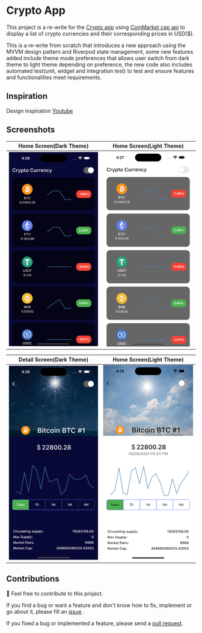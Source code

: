 # Crypto App

This project is a re-write for the [Crypto app](https://www.youtube.com/watch?v=howT44GSk_Y&list=WL&index=116&t=2098s) using [CoinMarket cap api](https://pro-api.coinmarketcap.com) 
to display a list of crypto currencies and their corresponding prices in USD($).

This is a re-write from scratch that introduces a new approach using the MVVM design pattern and Riverpod state management,
some new features added include theme mode preferences that allows user switch from dark theme to light theme depending on preference,
the new code also includes automated test(unit, widget and integration test) to test  and ensure features and functionalities meet requirements.


## Inspiration

Design inspiration [Youtube](https://www.youtube.com/watch?v=howT44GSk_Y&list=WL&index=116&t=2098s)

## Screenshots

| Home Screen(Dark Theme) | Home Screen(Light Theme) | 
|    :---:     |     :---:      |  
| <img src="assets/screenshots/homeScreenDark.png" width="500">   | <img src="assets/screenshots/homeScreenLight.png" width="500">   |

| Detail Screen(Dark Theme) | Home Screen(Light Theme) | 
|    :---:     |     :---:      |  
| <img src="assets/screenshots/detailScreenDark.png" width="500">   | <img src="assets/screenshots/detailScreenBright.png" width="500">   |


## Contributions

🎉 Feel free to contribute to this project.

If you find a bug or want a feature and don't know how to fix, implement or go about it, please fill an [issue](https://github.com/GreatGodson/ice_app/issues) .

If you fixed a bug or implemented a feature, please send a [pull request](https://github.com/GreatGodson/ice_app/pulls).

